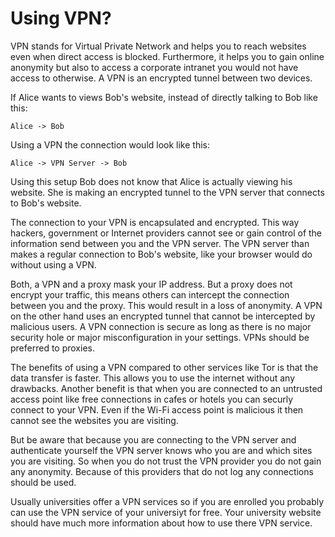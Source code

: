 Using VPN?
==========

VPN stands for Virtual Private Network and helps you to reach websites even when direct access is blocked. Furthermore, it helps you to gain online anonymity but also to access a corporate intranet you would not have access to otherwise. A VPN is an encrypted tunnel between two devices.

If Alice wants to views Bob's website, instead of directly talking to Bob like this:

    Alice -> Bob

Using a VPN the connection would look like this:

    Alice -> VPN Server -> Bob

Using this setup Bob does not know that Alice is actually viewing his website. She is making an encrypted tunnel to the VPN server that connects to Bob's website.

The connection to your VPN is encapsulated and encrypted. This way hackers, government or Internet providers cannot see or gain control of the information send between you and the VPN server. The VPN server than makes a regular connection to Bob's website, like your browser would do without using a VPN.

Both, a VPN and a proxy mask your IP address. But a proxy does not encrypt your traffic, this means others can intercept the connection between you and the proxy. This would result in a loss of anonymity. A VPN on the other hand uses an encrypted tunnel that cannot be intercepted by malicious users. A VPN connection is secure as long as there is no major security hole or major misconfiguration in your settings. VPNs should be preferred to proxies.

The benefits of using a VPN compared to other services like Tor is that the data transfer is faster. This allows you to use the internet without any drawbacks. Another benefit is that when you are connected to an untrusted access point like free connections in cafes or hotels you can securly connect to your VPN. Even if the Wi-Fi access point is malicious it then cannot see the websites you are visiting.

But be aware that because you are connecting to the VPN server and authenticate yourself the VPN server knows who you are and which sites you are visiting. So when you do not trust the VPN provider you do not gain any anonymity. Because of this providers that do not log any connections should be used.

Usually universities offer a VPN services so if you are enrolled you probably can use the VPN service of your universiyt for free. Your university website should have much more information about how to use there VPN service.
